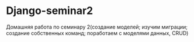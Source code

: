 # Django-seminar2
Домашняя работа по семинару 2(создание моделей;  изучим миграции; создание собственных команд;  поработаем с моделями данных, CRUD)

